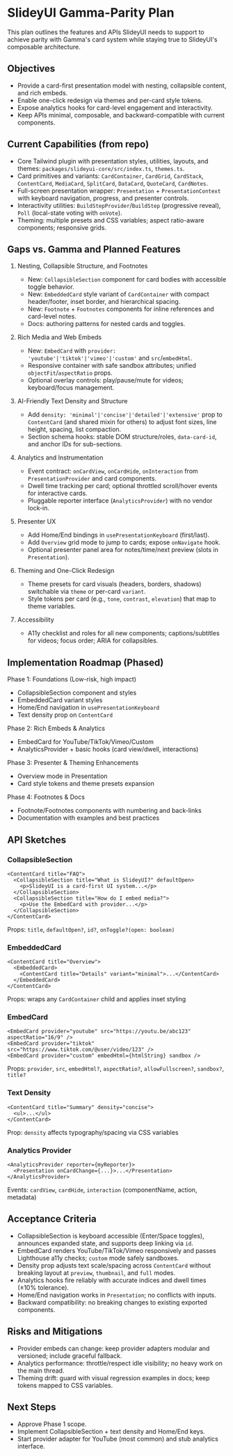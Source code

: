 # SlideyUI Gamma-Parity Plan

This plan outlines the features and APIs SlideyUI needs to support to achieve parity with Gamma's card system while staying true to SlideyUI's composable architecture.

## Objectives

- Provide a card-first presentation model with nesting, collapsible content, and rich embeds.
- Enable one-click redesign via themes and per-card style tokens.
- Expose analytics hooks for card-level engagement and interactivity.
- Keep APIs minimal, composable, and backward-compatible with current components.

## Current Capabilities (from repo)

- Core Tailwind plugin with presentation styles, utilities, layouts, and themes: `packages/slideyui-core/src/index.ts`, `themes.ts`.
- Card primitives and variants: `CardContainer`, `CardGrid`, `CardStack`, `ContentCard`, `MediaCard`, `SplitCard`, `DataCard`, `QuoteCard`, `CardNotes`.
- Full-screen presentation wrapper: `Presentation` + `PresentationContext` with keyboard navigation, progress, and presenter controls.
- Interactivity utilities: `BuildStepProvider`/`BuildStep` (progressive reveal), `Poll` (local-state voting with `onVote`).
- Theming: multiple presets and CSS variables; aspect ratio-aware components; responsive grids.

## Gaps vs. Gamma and Planned Features

1. Nesting, Collapsible Structure, and Footnotes
   - New: `CollapsibleSection` component for card bodies with accessible toggle behavior.
   - New: `EmbeddedCard` style variant of `CardContainer` with compact header/footer, inset border, and hierarchical spacing.
   - New: `Footnote` + `Footnotes` components for inline references and card-level notes.
   - Docs: authoring patterns for nested cards and toggles.

2. Rich Media and Web Embeds
   - New: `EmbedCard` with `provider: 'youtube'|'tiktok'|'vimeo'|'custom'` and `src`/`embedHtml`.
   - Responsive container with safe sandbox attributes; unified `objectFit`/`aspectRatio` props.
   - Optional overlay controls: play/pause/mute for videos; keyboard/focus management.

3. AI-Friendly Text Density and Structure
   - Add `density: 'minimal'|'concise'|'detailed'|'extensive'` prop to `ContentCard` (and shared mixin for others) to adjust font sizes, line height, spacing, list compaction.
   - Section schema hooks: stable DOM structure/roles, `data-card-id`, and anchor IDs for sub-sections.

4. Analytics and Instrumentation
   - Event contract: `onCardView`, `onCardHide`, `onInteraction` from `PresentationProvider` and card components.
   - Dwell time tracking per card; optional throttled scroll/hover events for interactive cards.
   - Pluggable reporter interface (`AnalyticsProvider`) with no vendor lock-in.

5. Presenter UX
   - Add Home/End bindings in `usePresentationKeyboard` (first/last).
   - Add `Overview` grid mode to jump to cards; expose `onNavigate` hook.
   - Optional presenter panel area for notes/time/next preview (slots in `Presentation`).

6. Theming and One-Click Redesign
   - Theme presets for card visuals (headers, borders, shadows) switchable via `theme` or per-card `variant`.
   - Style tokens per card (e.g., `tone`, `contrast`, `elevation`) that map to theme variables.

7. Accessibility
   - A11y checklist and roles for all new components; captions/subtitles for videos; focus order; ARIA for collapsibles.

## Implementation Roadmap (Phased)

Phase 1: Foundations (Low-risk, high impact)
- CollapsibleSection component and styles
- EmbeddedCard variant styles
- Home/End navigation in `usePresentationKeyboard`
- Text density prop on `ContentCard`

Phase 2: Rich Embeds & Analytics
- EmbedCard for YouTube/TikTok/Vimeo/Custom
- AnalyticsProvider + basic hooks (card view/dwell, interactions)

Phase 3: Presenter & Theming Enhancements
- Overview mode in Presentation
- Card style tokens and theme presets expansion

Phase 4: Footnotes & Docs
- Footnote/Footnotes components with numbering and back-links
- Documentation with examples and best practices

## API Sketches

### CollapsibleSection
```tsx
<ContentCard title="FAQ">
  <CollapsibleSection title="What is SlideyUI?" defaultOpen>
    <p>SlideyUI is a card-first UI system...</p>
  </CollapsibleSection>
  <CollapsibleSection title="How do I embed media?">
    <p>Use the EmbedCard with provider...</p>
  </CollapsibleSection>
</ContentCard>
```
Props: `title`, `defaultOpen?`, `id?`, `onToggle?(open: boolean)`

### EmbeddedCard
```tsx
<ContentCard title="Overview">
  <EmbeddedCard>
    <ContentCard title="Details" variant="minimal">...</ContentCard>
  </EmbeddedCard>
</ContentCard>
```
Props: wraps any `CardContainer` child and applies inset styling

### EmbedCard
```tsx
<EmbedCard provider="youtube" src="https://youtu.be/abc123" aspectRatio="16/9" />
<EmbedCard provider="tiktok" src="https://www.tiktok.com/@user/video/123" />
<EmbedCard provider="custom" embedHtml={htmlString} sandbox />
```
Props: `provider`, `src`, `embedHtml?`, `aspectRatio?`, `allowFullscreen?`, `sandbox?`, `title?`

### Text Density
```tsx
<ContentCard title="Summary" density="concise">
  <ul>...</ul>
</ContentCard>
```
Prop: `density` affects typography/spacing via CSS variables

### Analytics Provider
```tsx
<AnalyticsProvider reporter={myReporter}>
  <Presentation onCardChange={...}>...</Presentation>
</AnalyticsProvider>
```
Events: `cardView`, `cardHide`, `interaction` (componentName, action, metadata)

## Acceptance Criteria

- CollapsibleSection is keyboard accessible (Enter/Space toggles), announces expanded state, and supports deep linking via `id`.
- EmbedCard renders YouTube/TikTok/Vimeo responsively and passes Lighthouse a11y checks; `custom` mode safely sandboxes.
- Density prop adjusts text scale/spacing across `ContentCard` without breaking layout at `preview`, `thumbnail`, and `full` modes.
- Analytics hooks fire reliably with accurate indices and dwell times (±10% tolerance).
- Home/End navigation works in `Presentation`; no conflicts with inputs.
- Backward compatibility: no breaking changes to existing exported components.

## Risks and Mitigations

- Provider embeds can change: keep provider adapters modular and versioned; include graceful fallback.
- Analytics performance: throttle/respect idle visibility; no heavy work on the main thread.
- Theming drift: guard with visual regression examples in docs; keep tokens mapped to CSS variables.

## Next Steps

- Approve Phase 1 scope.
- Implement CollapsibleSection + text density and Home/End keys.
- Start provider adapter for YouTube (most common) and stub analytics interface.
